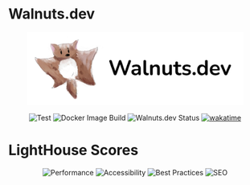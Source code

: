 # Walnuts.dev

<p align="center">
    <a href="https://walnuts.dev" alt="WakaTime">
        <img src="./public/logo.png" alt="walnuts" width="430px" />
    </a>
</p>

<p align="center">
    <img src="https://github.com/walnuts1018/walnuts.dev/actions/workflows/build-test.yaml/badge.svg" alt="Test" />
    <img src="https://github.com/walnuts1018/walnuts.dev/actions/workflows/docker.yaml/badge.svg" alt="Docker Image Build" />
    <img alt="Walnuts.dev Status" src="https://img.shields.io/website?url=https%3A%2F%2Fwalnuts.dev&label=Walnuts.dev">
    <a href="https://wakatime.com/badge/user/981e52dd-a7ab-4b00-9a71-125be9dc2de6/project/cab1a4de-a0f7-4674-a7f9-8db12b087db6">
      <img src="https://wakatime.com/badge/user/981e52dd-a7ab-4b00-9a71-125be9dc2de6/project/cab1a4de-a0f7-4674-a7f9-8db12b087db6.svg" alt="wakatime">
    </a>
</p>

# LightHouse Scores

<p align="center">
    <img src="https://img.shields.io/badge/Performance-0%25-green.svg" alt="Performance" />
    <img src="https://img.shields.io/badge/Accessibility-0%25-green.svg" alt="Accessibility" />
    <img src="https://img.shields.io/badge/Best%20Practices-0%25-green.svg" alt="Best Practices" />
    <img src="https://img.shields.io/badge/SEO-0%25-green.svg" alt="SEO" />
</p>
<https://walnuts.dev>

